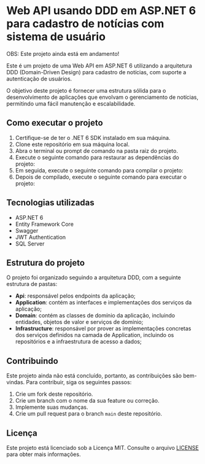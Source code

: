 
# Web API usando DDD em ASP.NET 6 para cadastro de notícias com sistema de usuário

OBS: Este projeto ainda está em andamento!

Este é um projeto de uma Web API em ASP.NET 6 utilizando a arquitetura DDD (Domain-Driven Design) para cadastro de notícias, com suporte a autenticação de usuários.

O objetivo deste projeto é fornecer uma estrutura sólida para o desenvolvimento de aplicações que envolvam o gerenciamento de notícias, permitindo uma fácil manutenção e escalabilidade.

## Como executar o projeto

1. Certifique-se de ter o .NET 6 SDK instalado em sua máquina.
2. Clone este repositório em sua máquina local.
3. Abra o terminal ou prompt de comando na pasta raiz do projeto.
4. Execute o seguinte comando para restaurar as dependências do projeto:
5. Em seguida, execute o seguinte comando para compilar o projeto:
6. Depois de compilado, execute o seguinte comando para executar o projeto:



## Tecnologias utilizadas

- ASP.NET 6
- Entity Framework Core
- Swagger
- JWT Authentication
- SQL Server

## Estrutura do projeto

O projeto foi organizado seguindo a arquitetura DDD, com a seguinte estrutura de pastas:

- **Api**: responsável pelos endpoints da aplicação;
- **Application**: contém as interfaces e implementações dos serviços da aplicação;
- **Domain**: contém as classes de domínio da aplicação, incluindo entidades, objetos de valor e serviços de domínio;
- **Infrastructure**: responsável por prover as implementações concretas dos serviços definidos na camada de Application, incluindo os repositórios e a infraestrutura de acesso a dados;


## Contribuindo

Este projeto ainda não está concluído, portanto, as contribuições são bem-vindas. Para contribuir, siga os seguintes passos:

1. Crie um fork deste repositório.
2. Crie um branch com o nome da sua feature ou correção.
3. Implemente suas mudanças.
4. Crie um pull request para o branch `main` deste repositório.

## Licença

Este projeto está licenciado sob a Licença MIT. Consulte o arquivo [LICENSE](LICENSE) para obter mais informações.
